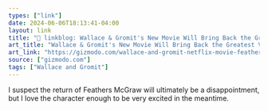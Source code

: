 ```yaml
---
types: ["link"]
date: 2024-06-06T18:13:41-04:00
layout: link
title: "🔗 linkblog: Wallace & Gromit's New Movie Will Bring Back the Greatest Villain In Animation History'"
art_title: "Wallace & Gromit's New Movie Will Bring Back the Greatest Villain In Animation History"
art_link: "https://gizmodo.com/wallace-and-gromit-netflix-movie-feathers-mcgraw-1851524253"
source: ["gizmodo.com"]
tags: ["Wallace and Gromit"]
---
```

I suspect the return of Feathers McGraw will ultimately be a disappointment, but I love the character enough to be very excited in the meantime.
